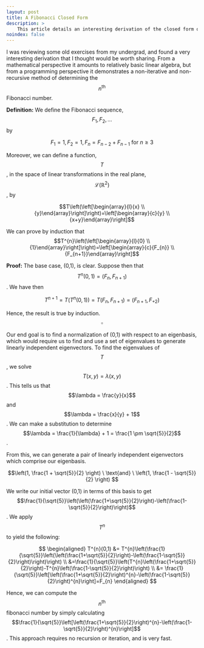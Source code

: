 ```yaml
---
layout: post
title: A Fibonacci Closed Form
description: >
    This article details an interesting derivation of the closed form of the $$n^\text{th}$$ fibonacci number.
noindex: false
---
```


I was reviewing some old exercises from my undergrad, and found a very interesting derivation that I thought would be worth sharing. From a mathematical perspective it amounts to relatively basic linear algebra, but from a programming perspective it demonstrates a non-iterative and non-recursive method of determining the $$n^\text{th}$$ Fibonacci number.

**Definition:** We define the Fibonacci sequence, $$F_1, F_2, ... $$ by 

$$F_1 = 1, F_2 = 1, F_n = F_{n-2} + F_{n-1} \ \text{for} \ n \geq 3$$

Moreover, we can define a function, $$T$$, in the space of linear transformations in the real plane, $$\mathscr{L}(\mathbb{R}^2)$$, by 

$$T\left(\left[\begin{array}{l}{x} \\ {y}\end{array}\right]\right)=\left[\begin{array}{c}{y} \\ {x+y}\end{array}\right]$$

We can prove by induction that $$T^{n}\left(\left[\begin{array}{l}{0} \\ {1}\end{array}\right]\right)=\left[\begin{array}{c}{F_{n}} \\ {F_{n+1}}\end{array}\right]$$

**Proof:** The base case, (0,1), is clear. Suppose then that $$T^n(0,1) = (F_n, F_{n+1})$$. We have then 

$$T^{n+1}=T\left(T^{n}(0,1)\right)=T\left(F_{n}, F_{n+1}\right)=\left(F_{n+1}, F_{+2}\right)$$

Hence, the result is true by induction. $$\square$$

Our end goal is to find a normalization of (0,1) with respect to an eigenbasis, which would require us to find and use a set of eigenvalues to generate linearly independent eigenvectors. To find the eigenvalues of $$T$$, we solve $$T(x,y) = \lambda (x,y)$$. This tells us that $$\lambda = \frac{y}{x}$$ and $$\lambda = \frac{x}{y} + 1$$. We can make a substitution to determine $$\lambda = \frac{1}{\lambda} + 1 = \frac{1 \pm \sqrt{5}}{2}$$.

From this, we can generate a pair of linearly independent eigenvectors which comprise our eigenbasis.

$$\left(1, \frac{1 + \sqrt{5}}{2} \right) \ \text{and} \ \left(1, \frac{1 - \sqrt{5}}{2} \right) $$

We write our initial vector (0,1) in terms of this basis to get $$\frac{1}{\sqrt{5}}\left(\left(\frac{1+\sqrt{5}}{2}\right)-\left(\frac{1-\sqrt{5}}{2}\right)\right)$$. We apply $$T^n$$ to yield the following:

$$
\begin{aligned}
T^{n}(0,1) &= T^{n}\left(\frac{1}{\sqrt{5}}\left(\left(\frac{1+\sqrt{5}}{2}\right)-\left(\frac{1-\sqrt{5}}{2}\right)\right)\right) \\ &=\frac{1}{\sqrt{5}}\left(T^{n}\left(\frac{1+\sqrt{5}}{2}\right)-T^{n}\left(\frac{1-\sqrt{5}}{2}\right)\right) \\ &= \frac{1}{\sqrt{5}}\left[\left(\frac{1+\sqrt{5}}{2}\right)^{n}-\left(\frac{1-\sqrt{5}}{2}\right)^{n}\right]=F_{n}
\end{aligned}
$$

Hence, we can compute the $$n^\text{th}$$ fibonacci number by simply calculating $$\frac{1}{\sqrt{5}}\left[\left(\frac{1+\sqrt{5}}{2}\right)^{n}-\left(\frac{1-\sqrt{5}}{2}\right)^{n}\right]$$. This approach requires no recursion or iteration, and is very fast.